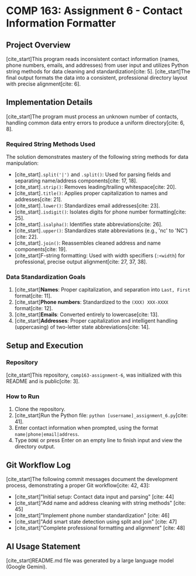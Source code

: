 # COMP 163: Assignment 6 - Contact Information Formatter

## Project Overview

[cite_start]This program reads inconsistent contact information (names, phone numbers, emails, and addresses) from user input and utilizes Python string methods for data cleaning and standardization[cite: 5]. [cite_start]The final output formats the data into a consistent, professional directory layout with precise alignment[cite: 6].

## Implementation Details

[cite_start]The program must process an unknown number of contacts, handling common data entry errors to produce a uniform directory[cite: 6, 8].

### Required String Methods Used

The solution demonstrates mastery of the following string methods for data manipulation:

* [cite_start]`.split('|')` and `.split()`: Used for parsing fields and separating name/address components[cite: 17, 18].
* [cite_start]`.strip()`: Removes leading/trailing whitespace[cite: 20].
* [cite_start]`.title()`: Applies proper capitalization to names and addresses[cite: 21].
* [cite_start]`.lower()`: Standardizes email addresses[cite: 23].
* [cite_start]`.isdigit()`: Isolates digits for phone number formatting[cite: 25].
* [cite_start]`.isalpha()`: Identifies state abbreviations[cite: 26].
* [cite_start]`.upper()`: Standardizes state abbreviations (e.g., 'nc' to 'NC')[cite: 22].
* [cite_start]`.join()`: Reassembles cleaned address and name components[cite: 19].
* [cite_start]F-string formatting: Used with width specifiers (`:<width`) for professional, precise output alignment[cite: 27, 37, 38].

### Data Standardization Goals

1.  [cite_start]**Names**: Proper capitalization, and separation into `Last, First` format[cite: 11].
2.  [cite_start]**Phone numbers**: Standardized to the `(XXX) XXX-XXXX` format[cite: 12].
3.  [cite_start]**Emails**: Converted entirely to lowercase[cite: 13].
4.  [cite_start]**Addresses**: Proper capitalization and intelligent handling (uppercasing) of two-letter state abbreviations[cite: 14].

## Setup and Execution

### Repository

[cite_start]This repository, `comp163-assignment-6`, was initialized with this README and is public[cite: 3].

### How to Run

1.  Clone the repository.
2.  [cite_start]Run the Python file: `python [username]_assignment_6.py`[cite: 41].
3.  Enter contact information when prompted, using the format `name|phone|email|address`.
4.  Type `DONE` or press Enter on an empty line to finish input and view the directory output.

## Git Workflow Log

[cite_start]The following commit messages document the development process, demonstrating a proper Git workflow[cite: 42, 43]:

* [cite_start]"Initial setup: Contact data input and parsing" [cite: 44]
* [cite_start]"Add name and address cleaning with string methods" [cite: 45]
* [cite_start]"Implement phone number standardization" [cite: 46]
* [cite_start]"Add smart state detection using split and join" [cite: 47]
* [cite_start]"Complete professional formatting and alignment" [cite: 48]

## AI Usage Statement

[cite_start]README.md file was generated by a large language model (Google Gemini).